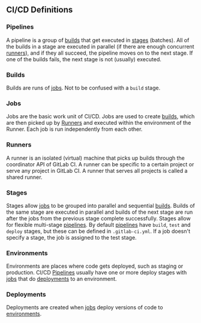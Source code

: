 ## CI/CD Definitions

### Pipelines

A pipeline is a group of [builds] that get executed in [stages] (batches). All of
the builds in a stage are executed in parallel (if there are enough concurrent
[runners]), and if they all succeed, the pipeline moves on to the next stage. If
one of the builds fails, the next stage is not (usually) executed.

### Builds

Builds are runs of [jobs]. Not to be confused with a `build` stage.

### Jobs

Jobs are the basic work unit of CI/CD. Jobs are used to create [builds], which are
then picked up by [Runners] and executed within the environment of the Runner.
Each job is run independently from each other.

### Runners

A runner is an isolated (virtual) machine that picks up builds through the
coordinator API of GitLab CI. A runner can be specific to a certain project or
serve any project in GitLab CI. A runner that serves all projects is called a
shared runner.

### Stages

Stages allow [jobs] to be grouped into parallel and sequential [builds]. Builds
of the same stage are executed in parallel and builds of the next stage are run
after the jobs from the previous stage complete successfully. Stages allow for
flexible multi-stage [pipelines]. By default [pipelines] have `build`, `test`
and `deploy` stages, but these can be defined in `.gitlab-ci.yml`. If a job
doesn't specify a stage, the job is assigned to the test stage.

### Environments

Environments are places where code gets deployed, such as staging or production.
CI/CD [Pipelines] usually have one or more deploy stages with [jobs] that do
[deployments] to an environment.

### Deployments

Deployments are created when [jobs] deploy versions of code to [environments].

[pipelines]: #pipelines
[builds]: #builds
[runners]: #runners
[jobs]: #jobs
[stages]: #stages
[environments]: #environments
[deployments]: #deployments
